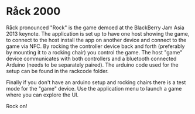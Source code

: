 # Råck 2000 #

Råck pronounced "Rock" is the game demoed at the BlackBerry Jam Asia 2013 keynote. 
The application is set up to have one host showing the game, to connect to the host
install the app on another device and connect to the game via NFC. By rocking the 
controller device back and forth (preferably by mounting it to a rocking chair) you 
control the game.
The host "game" device communicates with both controllers and a bluetooth connected 
Arduino (needs to be separately paired). The arduino code used for the setup can be found
in the rackcode folder.

Finally if you don't have an arduino setup and rocking chairs there is a test mode for 
the "game" device. Use the application menu to launch a game where you can explore the UI.

Rock on!